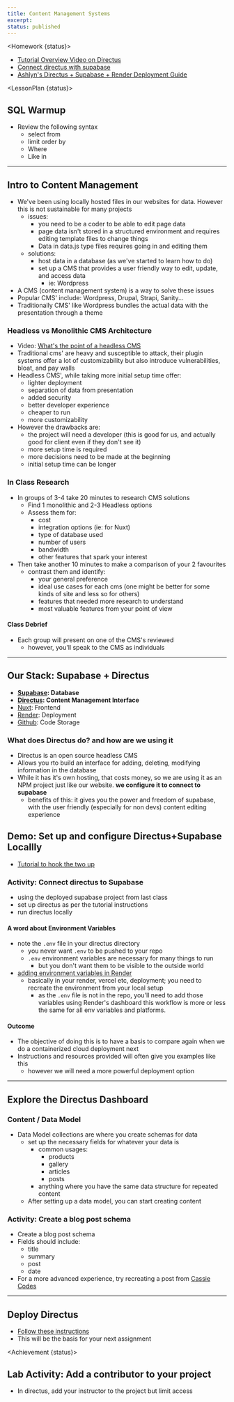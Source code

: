 ```yaml
---
title: Content Management Systems
excerpt:
status: published
---
```


<script>
	import Homework from "$lib/components/Homework.svelte";
	import LessonPlan from "$lib/components/LessonPlan.svelte";
	import Achievement from "$lib/components/Achievement.svelte";
</script>

<Homework {status}>

- [Tutorial Overview Video on Directus](https://www.youtube.com/watch?v=viURaw3oiBA)
- [Connect directus with supabase](https://supabase.com/partners/integrations/directus)
- [Ashlyn's Directus + Supabase + Render Deployment Guide](https://gist.github.com/ashx3s/3ce0466cc19cbcb2ce600275cd8e8300)

</Homework>

<LessonPlan {status}>

<h2>SQL Warmup</h2>

- Review the following syntax
  - select from
  - limit order by
  - Where
  - Like in

---

<h2>Intro to Content Management</h2>

- We've been using locally hosted files in our websites for data. However this is not sustainable for many projects
  - issues:
    - you need to be a coder to be able to edit page data
    - page data isn't stored in a structured environment and requires editing template files to change things
    - Data in data.js type files requires going in and editing them
  - solutions:
    - host data in a database (as we've started to learn how to do)
    - set up a CMS that provides a user friendly way to edit, update, and access data
      - ie: Wordpress
- A CMS (content management system) is a way to solve these issues
- Popular CMS' include: Wordpress, Drupal, Strapi, Sanity...
- Traditionally CMS' like Wordpress bundles the actual data with the presentation through a theme

### Headless vs Monolithic CMS Architecture

- Video: [What's the point of a headless CMS](https://www.youtube.com/watch?v=-Uor3I0n_vQ)
- Traditional cms' are heavy and susceptible to attack, their plugin systems offer a lot of customizability but also introduce vulnerabilities, bloat, and pay walls
- Headless CMS', while taking more initial setup time offer:
  - lighter deployment
  - separation of data from presentation
  - added security
  - better developer experience
  - cheaper to run
  - more customizability
- However the drawbacks are:
  - the project will need a developer (this is good for us, and actually good for client even if they don't see it)
  - more setup time is required
  - more decisions need to be made at the beginning
  - initial setup time can be longer

### In Class Research

- In groups of 3-4 take 20 minutes to research CMS solutions
  - Find 1 monolithic and 2-3 Headless options
  - Assess them for:
    - cost
    - integration options (ie: for Nuxt)
    - type of database used
    - number of users
    - bandwidth
    - other features that spark your interest
- Then take another 10 minutes to make a comparison of your 2 favourites
  - contrast them and identify:
    - your general preference
    - ideal use cases for each cms (one might be better for some kinds of site and less so for others)
    - features that needed more research to understand
    - most valuable features from your point of view

#### Class Debrief

- Each group will present on one of the CMS's reviewed
  - however, you'll speak to the CMS as individuals

---

<h2>Our Stack: Supabase + Directus</h2>

- **[Supabase](https://supabase.com/): Database**
- **[Directus](https://directus.io/): Content Management Interface**
- [Nuxt](https://nuxt.com): Frontend
- [Render](https://render.com): Deployment
- [Github](https://github.com): Code Storage

### What does Directus do? and how are we using it

- Directus is an open source headless CMS
- Allows you rto build an interface for adding, deleting, modifying information in the database
- While it has it's own hosting, that costs money, so we are using it as an NPM project just like our website. **we configure it to connect to supabase**
  - benefits of this: it gives you the power and freedom of supabase, with the user friendly (especially for non devs) content editing experience

<h2>Demo: Set up and configure Directus+Supabase Locallly</h2>

- [Tutorial to hook the two up](https://supabase.com/partners/integrations/directus)

### Activity: Connect directus to Supabase

- using the deployed supabase project from last class
- set up directus as per the tutorial instructions
- run directus locally

#### A word about Environment Variables

- note the `.env` file in your directus directory
  - you never want `.env` to be pushed to your repo
  - `.env` environment variables are necessary for many things to run
    - but you don't want them to be visible to the outside world
- [adding environment variables in Render](https://docs.render.com/configure-environment-variables)
  - basically in your render, vercel etc, deployment; you need to recreate the environment from your local setup
    - as the `.env` file is not in the repo, you'll need to add those variables using Render's dashboard
      this workflow is more or less the same for all env variables and platforms.

#### Outcome

- The objective of doing this is to have a basis to compare again when we do a containerized cloud deployment next
- Instructions and resources provided will often give you examples like this
  - however we will need a more powerful deployment option

---

<h2>Explore the Directus Dashboard</h2>

### Content / Data Model

- Data Model collections are where you create schemas for data
  - set up the necessary fields for whatever your data is
    - common usages:
      - products
      - gallery
      - articles
      - posts
    - anything where you have the same data structure for repeated content
  - After setting up a data model, you can start creating content

### Activity: Create a blog post schema

- Create a blog post schema
- Fields should include:
  - title
  - summary
  - post
  - date
- For a more advanced experience, try recreating a post from [Cassie Codes](https://www.cassie.codes/)

---

<h2>Deploy Directus</h2>

- [Follow these instructions](https://gist.github.com/ashx3s/3ce0466cc19cbcb2ce600275cd8e8300)
- This will be the basis for your next assignment

</LessonPlan>

<Achievement {status}>

<h2>Lab Activity: Add a contributor to your project</h2>

- In directus, add your instructor to the project but limit access

</Achievement>
